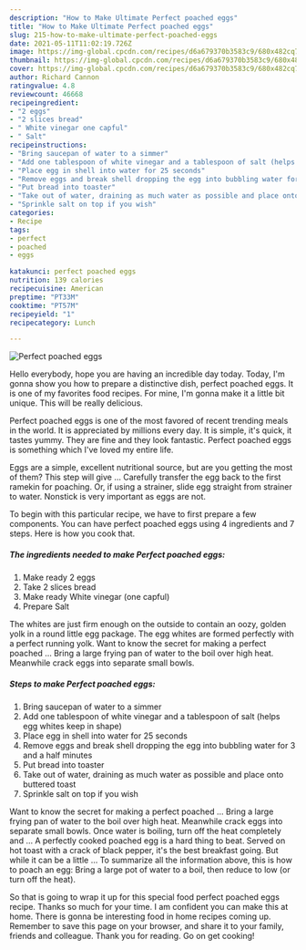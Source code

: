 ```yaml
---
description: "How to Make Ultimate Perfect poached eggs"
title: "How to Make Ultimate Perfect poached eggs"
slug: 215-how-to-make-ultimate-perfect-poached-eggs
date: 2021-05-11T11:02:19.726Z
image: https://img-global.cpcdn.com/recipes/d6a679370b3583c9/680x482cq70/perfect-poached-eggs-recipe-main-photo.jpg
thumbnail: https://img-global.cpcdn.com/recipes/d6a679370b3583c9/680x482cq70/perfect-poached-eggs-recipe-main-photo.jpg
cover: https://img-global.cpcdn.com/recipes/d6a679370b3583c9/680x482cq70/perfect-poached-eggs-recipe-main-photo.jpg
author: Richard Cannon
ratingvalue: 4.8
reviewcount: 46668
recipeingredient:
- "2 eggs"
- "2 slices bread"
- " White vinegar one capful"
- " Salt"
recipeinstructions:
- "Bring saucepan of water to a simmer"
- "Add one tablespoon of white vinegar and a tablespoon of salt (helps egg whites keep in shape)"
- "Place egg in shell into water for 25 seconds"
- "Remove eggs and break shell dropping the egg into bubbling water for 3 and a half minutes"
- "Put bread into toaster"
- "Take out of water, draining as much water as possible and place onto buttered toast"
- "Sprinkle salt on top if you wish"
categories:
- Recipe
tags:
- perfect
- poached
- eggs

katakunci: perfect poached eggs 
nutrition: 139 calories
recipecuisine: American
preptime: "PT33M"
cooktime: "PT57M"
recipeyield: "1"
recipecategory: Lunch

---
```



![Perfect poached eggs](https://img-global.cpcdn.com/recipes/d6a679370b3583c9/680x482cq70/perfect-poached-eggs-recipe-main-photo.jpg)

Hello everybody, hope you are having an incredible day today. Today, I'm gonna show you how to prepare a distinctive dish, perfect poached eggs. It is one of my favorites food recipes. For mine, I'm gonna make it a little bit unique. This will be really delicious.

Perfect poached eggs is one of the most favored of recent trending meals in the world. It is appreciated by millions every day. It is simple, it's quick, it tastes yummy. They are fine and they look fantastic. Perfect poached eggs is something which I've loved my entire life.

Eggs are a simple, excellent nutritional source, but are you getting the most of them? This step will give … Carefully transfer the egg back to the first ramekin for poaching. Or, if using a strainer, slide egg straight from strainer to water. Nonstick is very important as eggs are not.


To begin with this particular recipe, we have to first prepare a few components. You can have perfect poached eggs using 4 ingredients and 7 steps. Here is how you cook that.

<!--inarticleads1-->

##### The ingredients needed to make Perfect poached eggs:

1. Make ready 2 eggs
1. Take 2 slices bread
1. Make ready  White vinegar (one capful)
1. Prepare  Salt


The whites are just firm enough on the outside to contain an oozy, golden yolk in a round little egg package. The egg whites are formed perfectly with a perfect running yolk. Want to know the secret for making a perfect poached … Bring a large frying pan of water to the boil over high heat. Meanwhile crack eggs into separate small bowls. 

<!--inarticleads2-->

##### Steps to make Perfect poached eggs:

1. Bring saucepan of water to a simmer
1. Add one tablespoon of white vinegar and a tablespoon of salt (helps egg whites keep in shape)
1. Place egg in shell into water for 25 seconds
1. Remove eggs and break shell dropping the egg into bubbling water for 3 and a half minutes
1. Put bread into toaster
1. Take out of water, draining as much water as possible and place onto buttered toast
1. Sprinkle salt on top if you wish


Want to know the secret for making a perfect poached … Bring a large frying pan of water to the boil over high heat. Meanwhile crack eggs into separate small bowls. Once water is boiling, turn off the heat completely and … A perfectly cooked poached egg is a hard thing to beat. Served on hot toast with a crack of black pepper, it&#39;s the best breakfast going. But while it can be a little … To summarize all the information above, this is how to poach an egg: Bring a large pot of water to a boil, then reduce to low (or turn off the heat). 

So that is going to wrap it up for this special food perfect poached eggs recipe. Thanks so much for your time. I am confident you can make this at home. There is gonna be interesting food in home recipes coming up. Remember to save this page on your browser, and share it to your family, friends and colleague. Thank you for reading. Go on get cooking!
